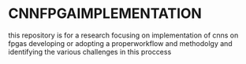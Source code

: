 # CNNFPGAIMPLEMENTATION
this repository is for a research focusing on implementation of cnns on fpgas developing or adopting a properworkflow and methodolgy and identifying the various challenges in this proccess
